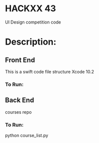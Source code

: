 # HACKXX 43
UI Design competition code
# Description:
## Front End
This is a swift code file structure
Xcode 10.2
### To Run:
## Back End
courses repo
### To Run:
python course_list.py
